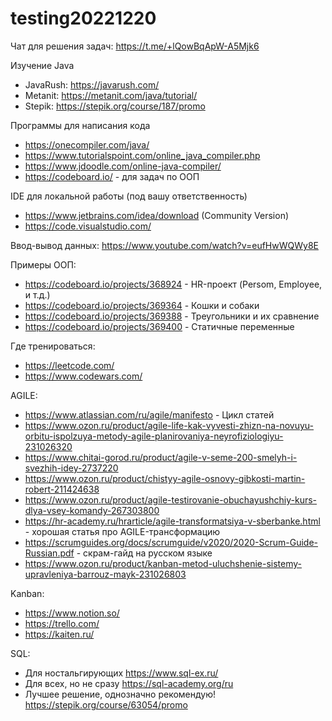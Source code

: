 # testing20221220

Чат для решения задач: https://t.me/+lQowBqApW-A5Mjk6

Изучение Java
* JavaRush: https://javarush.com/
* Metanit: https://metanit.com/java/tutorial/
* Stepik: https://stepik.org/course/187/promo

Программы для написания кода
* https://onecompiler.com/java/
* https://www.tutorialspoint.com/online_java_compiler.php
* https://www.jdoodle.com/online-java-compiler/
* https://codeboard.io/ - для задач по ООП

IDE для локальной работы (под вашу ответственность)
* https://www.jetbrains.com/idea/download (Community Version)
* https://code.visualstudio.com/

Ввод-вывод данных:
https://www.youtube.com/watch?v=eufHwWQWy8E

Примеры ООП:
* https://codeboard.io/projects/368924 - HR-проект (Persom, Employee, и т.д.)
* https://codeboard.io/projects/369364 - Кошки и собаки
* https://codeboard.io/projects/369388 - Треугольники и их сравнение
* https://codeboard.io/projects/369400 - Статичные переменные

Где тренироваться:
* https://leetcode.com/
* https://www.codewars.com/

AGILE:
* https://www.atlassian.com/ru/agile/manifesto - Цикл статей
* https://www.ozon.ru/product/agile-life-kak-vyvesti-zhizn-na-novuyu-orbitu-ispolzuya-metody-agile-planirovaniya-neyrofiziologiyu-231026320
* https://www.chitai-gorod.ru/product/agile-v-seme-200-smelyh-i-svezhih-idey-2737220
* https://www.ozon.ru/product/chistyy-agile-osnovy-gibkosti-martin-robert-211424638
* https://www.ozon.ru/product/agile-testirovanie-obuchayushchiy-kurs-dlya-vsey-komandy-267303800
* https://hr-academy.ru/hrarticle/agile-transformatsiya-v-sberbanke.html - хорошая статья про AGILE-трансформацию
* https://scrumguides.org/docs/scrumguide/v2020/2020-Scrum-Guide-Russian.pdf - скрам-гайд на русском языке
* https://www.ozon.ru/product/kanban-metod-uluchshenie-sistemy-upravleniya-barrouz-mayk-231026803

Kanban:
* https://www.notion.so/
* https://trello.com/
* https://kaiten.ru/

SQL:
* Для ностальгирующих https://www.sql-ex.ru/
* Для всех, но не сразу https://sql-academy.org/ru
* Лучшее решение, однозначно рекомендую! https://stepik.org/course/63054/promo
